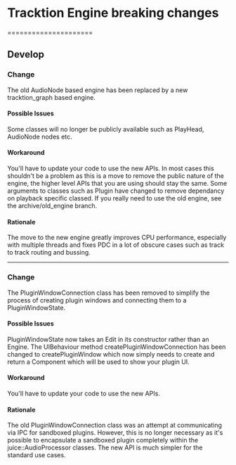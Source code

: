 # Tracktion Engine breaking changes
=====================

## Develop

### Change
The old AudioNode based engine has been replaced by a new tracktion_graph based engine.

#### Possible Issues
Some classes will no longer be publicly available such as PlayHead, AudioNode nodes etc.

#### Workaround
You'll have to update your code to use the new APIs. In most cases this shouldn't be a
problem as this is a move to remove the public nature of the engine, the higher level APIs
that you are using should stay the same. Some arguments to classes such as Plugin have
changed to remove dependancy on playback specific classed.
If you really need to use the old engine, see the archive/old_engine branch.

#### Rationale
The move to the new engine greatly improves CPU performance, especially with multiple
threads and fixes PDC in a lot of obscure cases such as track to track routing and bussing.

---
### Change
The PluginWindowConnection class has been removed to simplify the process of
creating plugin windows and connecting them to a PluginWindowState.

#### Possible Issues
PluginWindowState now takes an Edit in its constructor rather than an Engine.
The UIBehaviour method createPluginWindowConnection has been changed to
createPluginWindow which now simply needs to create and return a Component
which will be used to show your plugin UI.

#### Workaround
You'll have to update your code to use the new APIs.

#### Rationale
The old PluginWindowConnection class was an attempt at communicating via IPC
for sandboxed plugins. However, this is no longer necessary as it's possible
to encapsulate a sandboxed plugin completely within the juice::AudioProcessor
classes.
The new API is much simpler for the standard use cases.